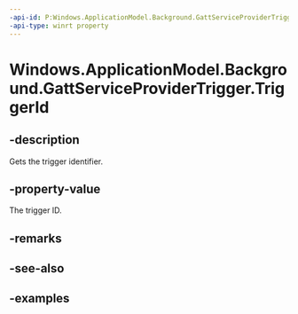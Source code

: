 ```yaml
---
-api-id: P:Windows.ApplicationModel.Background.GattServiceProviderTrigger.TriggerId
-api-type: winrt property
---
```


<!-- Property syntax.
public string TriggerId { get; }
-->

# Windows.ApplicationModel.Background.GattServiceProviderTrigger.TriggerId

## -description
Gets the trigger identifier.

## -property-value
The trigger ID.

## -remarks

## -see-also

## -examples
